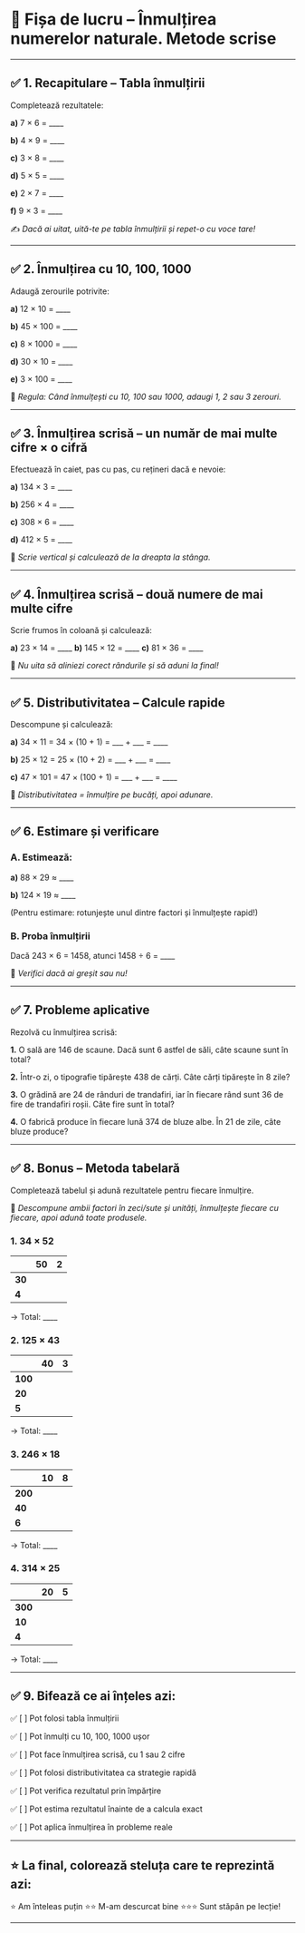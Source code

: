 # 📄 **Fișa de lucru – Înmulțirea numerelor naturale. Metode scrise**

---

## ✅ 1. Recapitulare – Tabla înmulțirii

Completează rezultatele:

**a)** 7 × 6 = \_\_\_\_

**b)** 4 × 9 = \_\_\_\_

**c)** 3 × 8 = \_\_\_\_

**d)** 5 × 5 = \_\_\_\_

**e)** 2 × 7 = \_\_\_\_

**f)** 9 × 3 = \_\_\_\_

✍️ *Dacă ai uitat, uită-te pe tabla înmulțirii și repet-o cu voce tare!*

---

## ✅ 2. Înmulțirea cu 10, 100, 1000

Adaugă zerourile potrivite:

**a)** 12 × 10 = \_\_\_\_

**b)** 45 × 100 = \_\_\_\_

**c)** 8 × 1000 = \_\_\_\_

**d)** 30 × 10 = \_\_\_\_

**e)** 3 × 100 = \_\_\_\_

📘 *Regula: Când înmulțești cu 10, 100 sau 1000, adaugi 1, 2 sau 3 zerouri.*

---

## ✅ 3. Înmulțirea scrisă – un număr de mai multe cifre × o cifră

Efectuează în caiet, pas cu pas, cu rețineri dacă e nevoie:

**a)** 134 × 3 = \_\_\_\_

**b)** 256 × 4 = \_\_\_\_

**c)** 308 × 6 = \_\_\_\_

**d)** 412 × 5 = \_\_\_\_

🎯 *Scrie vertical și calculează de la dreapta la stânga.*

---

## ✅ 4. Înmulțirea scrisă – două numere de mai multe cifre

Scrie frumos în coloană și calculează:

**a)** 23 × 14 = \_\_\_\_
**b)** 145 × 12 = \_\_\_\_
**c)** 81 × 36 = \_\_\_\_

📘 *Nu uita să aliniezi corect rândurile și să aduni la final!*

---

## ✅ 5. Distributivitatea – Calcule rapide

Descompune și calculează:

**a)** 34 × 11 = 34 × (10 + 1) = \_\_\_ + \_\_\_ = \_\_\_\_

**b)** 25 × 12 = 25 × (10 + 2) = \_\_\_ + \_\_\_ = \_\_\_\_

**c)** 47 × 101 = 47 × (100 + 1) = \_\_\_ + \_\_\_ = \_\_\_\_

🎯 *Distributivitatea = înmulțire pe bucăți, apoi adunare.*

---

## ✅ 6. Estimare și verificare

### A. Estimează:

**a)** 88 × 29 ≈ \_\_\_\_

**b)** 124 × 19 ≈ \_\_\_\_

(Pentru estimare: rotunjește unul dintre factori și înmulțește rapid!)

### B. Proba înmulțirii

Dacă 243 × 6 = 1458, atunci 1458 ÷ 6 = \_\_\_\_

🎯 *Verifici dacă ai greșit sau nu!*

---

## ✅ 7. Probleme aplicative

Rezolvă cu înmulțirea scrisă:

**1.** O sală are 146 de scaune. Dacă sunt 6 astfel de săli, câte scaune sunt în total?

**2.** Într-o zi, o tipografie tipărește 438 de cărți. Câte cărți tipărește în 8 zile?

**3.** O grădină are 24 de rânduri de trandafiri, iar în fiecare rând sunt 36 de fire de trandafiri roșii. Câte fire sunt în total?

**4.** O fabrică produce în fiecare lună 374 de bluze albe. În 21 de zile, câte bluze produce?

---

## ✅ 8. Bonus – Metoda tabelară

Completează tabelul și adună rezultatele pentru fiecare înmulțire.

📘 *Descompune ambii factori în zeci/sute și unități, înmulțește fiecare cu fiecare, apoi adună toate produsele.*

### **1. 34 × 52**

|        | 50 | 2 |
| ------ | -- | - |
| **30** |    |   |
| **4**  |    |   |

→ Total: \_\_\_\_

### **2. 125 × 43**

|         | 40 | 3 |
| ------- | -- | - |
| **100** |    |   |
| **20**  |    |   |
| **5**   |    |   |

→ Total: \_\_\_\_

### **3. 246 × 18**

|         | 10 | 8 |
| ------- | -- | - |
| **200** |    |   |
| **40**  |    |   |
| **6**   |    |   |

→ Total: \_\_\_\_

### **4. 314 × 25**

|         | 20 | 5 |
| ------- | -- | - |
| **300** |    |   |
| **10**  |    |   |
| **4**   |    |   |

→ Total: \_\_\_\_

---

## ✅ 9. Bifează ce ai înțeles azi:

✅ \[ ] Pot folosi tabla înmulțirii

✅ \[ ] Pot înmulți cu 10, 100, 1000 ușor

✅ \[ ] Pot face înmulțirea scrisă, cu 1 sau 2 cifre

✅ \[ ] Pot folosi distributivitatea ca strategie rapidă

✅ \[ ] Pot verifica rezultatul prin împărțire

✅ \[ ] Pot estima rezultatul înainte de a calcula exact

✅ \[ ] Pot aplica înmulțirea în probleme reale

---

## ⭐ La final, colorează steluța care te reprezintă azi:

⭐ Am înteleas puțin
⭐⭐ M-am descurcat bine
⭐⭐⭐ Sunt stăpân pe lecție!

---

